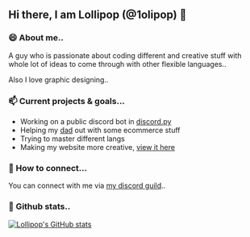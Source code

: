 ## Hi there, I am Lollipop (@1olipop) 👋

### 😄 About me..

A guy who is passionate about coding different and creative stuff with whole lot of ideas to come through with other flexible languages..

Also I love graphic designing..

### 📫 Current projects & goals...

- Working on a public discord bot in [discord.py](https://discordpy.readthedocs.io)
- Helping my [dad](https://github.com/mdarif) out with some ecommerce stuff
- Trying to master different langs
- Making my website more creative, [view it here](https://1olipop.ml)

### 💬 How to connect...

You can connect with me via [my discord guild](https://discord.gg/UkUbftJqcN)..

### 🌱 Github stats..

[![Lollipop's GitHub stats](https://github-readme-stats.vercel.app/api?username=1olipop&hide=contribs,prs)](https://github.com/1olipop/github-readme-stats)

<!--
**1olipop/1olipop** is a ✨ _special_ ✨ repository because its `README.md` (this file) appears on your GitHub profile.

Here are some ideas to get you started:

- 🔭 I’m currently working on ...
- 🌱 I’m currently learning ...
- 👯 I’m looking to collaborate on ...
- 🤔 I’m looking for help with ...
- 💬 Ask me about ...
- 📫 How to reach me: ...
- 😄 Pronouns: ...
- ⚡ Fun fact: ...
-->
